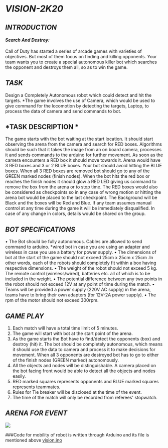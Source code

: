 # *VISION-2K20*

## *INTRODUCTION*
#### *Search And Destroy:* 
Call of Duty has started a series of arcade games with varieties of objectives. But most of  them focus on finding and killing opponents. Your team wants you to create a special  autonomous killer bot which searches the opponent and destroys them all, so as to win the  game.  

## *TASK* 
Design a Completely Autonomous robot which could detect and hit the targets. 
*The game involves the use of Camera, which would be used to give command for the  locomotion by detecting the targets, Laptop, to process the data of camera and send  commands to bot.

## *TASK DESCRIPTION *
The game starts with the bot waiting at the start location. It should start observing the arena  from the camera and search for RED boxes. Algorithms should be such that it takes the image  from an on board camera, processes it and sends commands to the arduino for further movement. As  soon as the camera encounters a RED box it should move towards it. Arena would have 3 RED  boxes and 3 or 2 BLUE boxes. Your bot should avoid hitting the BLUE boxes. When all 3 RED 
boxes are removed bot should go to any of the GREEN marked nodes (finish nodes). When the bot hits the red box or reaches the finish nodes it should glow a RED LED giving  us command to remove the box from the arena or to stop time. The RED boxes would also be considered as checkpoints so in any case of wrong motion or hitting the arena bot would  be placed to the last checkpoint. 
The Background will be Black and the boxes will be Red and Blue. If any team assumes  manual control at any time during the game it will be immediately disqualified. In case of  any change in colors, details would be shared on the group. 

## *BOT SPECIFICATIONS*  
  • The Bot should be fully autonomous. Cables are allowed to send command to arduino. *wired bot in case you are using an adapter and wireless in case you use a battery for  power supply. 
• The dimensions of bot at the start of the game should not exceed 25cm x 25cm x  25cm .In other words, each of the robots should completely fit within a box having  respective dimensions. 
• The weight of the robot should not exceed 5 kg. The remote control (wireless/wired), batteries etc. all of which is to be included in the weight. 
• The potential difference between any two points in the robot should not exceed 12V  at any point of time during the match. 
• Teams will be provided a power supply (220V AC supply) in the arena, teams have to  bring their own adapters (for 12V-2A power supply). 
• The rpm of the motor should not exceed 300rpm. 

## *GAME PLAY* 
  1. Each match will have a total time limit of 5 minutes. 
  2. The game will start with bot at the start point of the arena. 
  3. As the game starts the Bot have to find/detect the opponents (box) and destroy (hit) it.  The bot should be completely autonomous, which means it should use the data to  camera and process it to make decisions for movement. When all 3 opponents are  destroyed bot has to go to either of the finish nodes (GREEN marked) autonomously. 
  4. All the objects and nodes will be distinguishable. A camera placed on the bot facing  front would be able to detect all the objects and nodes easily.  
  5. RED marked squares represents opponents and BLUE marked squares represents teammates. 
  6. Rules for Tie breaker will be disclosed at the time of the event. 
  7. The time of the match will only be recorded from referees' stopwatch. 

## *ARENA FOR EVENT*
![](images/RobotaArena.jpeg)

###Code for mobility of robot is written through Arduino and its file is mentioned above [vision.ino](/vision.ino) 
